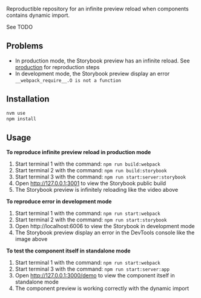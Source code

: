 Reproductible repository for an infinite preview reload when components contains dynamic import.

See TODO

## Problems

- In production mode, the Storybook preview has an infinite reload. See [production](#production) for reproduction steps
- In development mode, the Storybook preview display an error `__webpack_require__.O is not a function`

## Installation

```bash
nvm use
npm install
```

## Usage

**To reproduce infinite preview reload in production mode**

1. Start terminal 1 with the command: `npm run build:webpack`
2. Start terminal 2 with the command: `npm run build:storybook`
3. Start terminal 3 with the command: `npm run start:server:storybook`
4. Open http://127.0.0.1:3001 to view the Storybook public build
5. The Storybook preview is infinitely reloading like the video above

**To reproduce error in development mode**

1. Start terminal 1 with the command: `npm run start:webpack`
2. Start terminal 2 with the command: `npm run start:storybook`
3. Open http://localhost:6006 to view the Storybook in development mode
4. The Storybook preview display an error in the DevTools console like the image above

**To test the component itself in standalone mode**

1. Start terminal 1 with the command: `npm run start:webpack`
3. Start terminal 3 with the command: `npm run start:server:app`
4. Open http://127.0.0.1:3000/demo to view the component itself in standalone mode
5. The component preview is working correctly with the dynamic import
